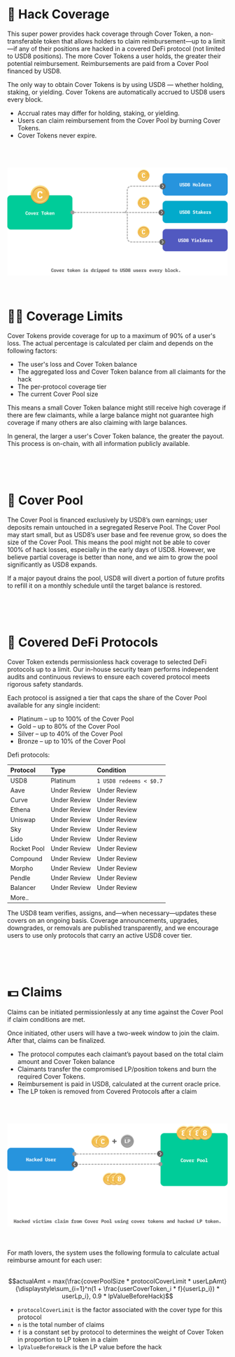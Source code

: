 # <span class="emoji">🥷</span> Hack Coverage

This super power provides hack coverage through Cover Token, a non-transferable token that allows holders to claim reimbursement—up to a limit—if any of their positions are hacked in a covered DeFi protocol (not limited to USD8 positions). The more Cover Tokens a user holds, the greater their potential reimbursement. Reimbursements are paid from a Cover Pool financed by USD8.

The only way to obtain Cover Tokens is by using USD8 — whether holding, staking, or yielding. Cover Tokens are automatically accrued to USD8 users every block.

- Accrual rates may differ for holding, staking, or yielding.
- Users can claim reimbursement from the Cover Pool by burning Cover Tokens.
- Cover Tokens never expire.

<br/>
<br/>
<br/>

<img src="./assets/dripDiagram.png" />
<br/>
<br/>
<br/>

# <span class="emoji">👌🏽</span> Coverage Limits

Cover Tokens provide coverage for up to a maximum of 90% of a user's loss. The actual percentage is calculated per claim and depends on the following factors:

- The user's loss and Cover Token balance
- The aggregated loss and Cover Token balance from all claimants for the hack
- The per-protocol coverage tier
- The current Cover Pool size

This means a small Cover Token balance might still receive high coverage if there are few claimants, while a large balance might not guarantee high coverage if many others are also claiming with large balances.

In general, the larger a user's Cover Token balance, the greater the payout. This process is on-chain, with all information publicly available.

<br/>
<br/>
<br/>

# <span class="emoji">👛</span> Cover Pool

The Cover Pool is financed exclusively by USD8’s own earnings; user deposits remain untouched in a segregated Reserve Pool. The Cover Pool may start small, but as USD8’s user base and fee revenue grow, so does the size of the Cover Pool. This means the pool might not be able to cover 100% of hack losses, especially in the early days of USD8. However, we believe partial coverage is better than none, and we aim to grow the pool significantly as USD8 expands.

If a major payout drains the pool, USD8 will divert a portion of future profits to refill it on a monthly schedule until the target balance is restored.

<br/>
<br/>
<br/>

# <span class="emoji">🤞</span> Covered DeFi Protocols

Cover Token extends permissionless hack coverage to selected DeFi protocols up to a limit. Our in-house security team performs independent audits and continuous reviews to ensure each covered protocol meets rigorous safety standards.

Each protocol is assigned a tier that caps the share of the Cover Pool available for any single incident:

- Platinum – up to 100% of the Cover Pool
- Gold – up to 80% of the Cover Pool
- Silver – up to 40% of the Cover Pool
- Bronze – up to 10% of the Cover Pool

Defi protocols:

| Protocol | Type | Condition |
|:---|:---|:---|
| USD8 | Platinum | `1 USD8 redeems < $0.7`  |
| Aave  |Under Review  | Under Review |
| Curve |Under Review  | Under Review |
| Ethena |Under Review  | Under Review |
| Uniswap |Under Review  | Under Review |
| Sky |Under Review  | Under Review |
| Lido |Under Review  | Under Review |
| Rocket Pool |Under Review  | Under Review |
| Compound |Under Review  | Under Review |
| Morpho |Under Review  | Under Review |
| Pendle|Under Review  | Under Review |
| Balancer |Under Review  | Under Review |
| More.. |  |  |



The USD8 team verifies, assigns, and—when necessary—updates these covers on an ongoing basis. Coverage announcements, upgrades, downgrades, or removals are published transparently, and we encourage users to use only protocols that carry an active USD8 cover tier.

<br/>
<br/>
<br/>

# <span class="emoji">💵</span> Claims

Claims can be initiated permissionlessly at any time against the Cover Pool if claim conditions are met.

Once initiated, other users will have a two-week window to join the claim. After that, claims can be finalized.


- The protocol computes each claimant’s payout based on the total claim amount and Cover Token balance
- Claimants transfer the compromised LP/position tokens and burn the required Cover Tokens.
- Reimbursement is paid in USD8, calculated at the current oracle price.
- The LP token is removed from Covered Protocols after a claim
<br/>
<br/>
<br/>

<img src="./assets/claim.png" />
<br/>
<br/>
<br/>

For math lovers, the system uses the following formula to calculate actual reimburse amount for each user: <br/><br/>

$$actualAmt = max(\frac{coverPoolSize * protocolCoverLimit * userLpAmt}{\displaystyle\sum_{i=1}^n(1 + \frac{userCoverToken_i * f}{userLp_i}) * userLp_i}, 0.9 * lpValueBeforeHack)$$

- `protocolCoverLimit` is the factor associated with the cover type for this protocol
- `n` is the total number of claims
- `f` is a constant set by protocol to determines the weight of Cover Token in proportion to LP token in a claim
- `lpValueBeforeHack` is the LP value before the hack



